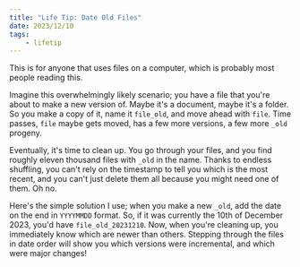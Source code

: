 ```yaml
---
title: "Life Tip: Date Old Files"
date: 2023/12/10
tags:
    - lifetip
---
```


This is for anyone that uses files on a computer, which is probably most people
reading this.

Imagine this overwhelmingly likely scenario; you have a file that you're about
to make a new version of. Maybe it's a document, maybe it's a folder. So you
make a copy of it, name it `file_old`, and move ahead with `file`. Time passes,
`file` maybe gets moved, has a few more versions, a few more `_old` progeny.

Eventually, it's time to clean up. You go through your files, and you find
roughly eleven thousand files with `_old` in the name. Thanks to endless
shuffling, you can't rely on the timestamp to tell you which is the most recent,
and you can't just delete them all because you might need one of them. Oh no.

Here's the simple solution I use; when you make a new `_old`, add the date on
the end in `YYYYMMDD` format. So, if it was currently the 10th of December 2023,
you'd have `file_old_20231210`. Now, when you're cleaning up, you immediately
know which are newer than others. Stepping through the files in date order will
show you which versions were incremental, and which were major changes!
